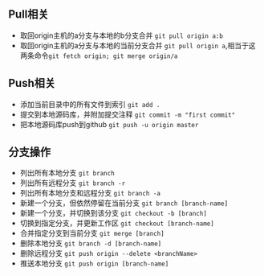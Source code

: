 ## Pull相关
* 取回origin主机的a分支与本地的b分支合并 `git pull origin a:b`
* 取回origin主机的a分支与本地的当前分支合并 `git pull origin a`,相当于这两条命令`git fetch origin; git merge origin/a`

## Push相关
* 添加当前目录中的所有文件到索引 `git add .`
* 提交到本地源码库，并附加提交注释 `git commit -m "first commit"`
* 把本地源码库push到github `git push -u origin master`

## 分支操作
* 列出所有本地分支 `git branch`
* 列出所有远程分支 `git branch -r`
* 列出所有本地分支和远程分支 `git branch -a`
* 新建一个分支，但依然停留在当前分支 `git branch [branch-name]`
* 新建一个分支，并切换到该分支 `git checkout -b [branch]`
* 切换到指定分支，并更新工作区 `git checkout [branch-name]`
* 合并指定分支到当前分支 `git merge [branch]`
* 删除本地分支 `git branch -d [branch-name]`
* 删除远程分支 `git push origin --delete <branchName>`
* 推送本地分支 `git push origin [branch-name]`

